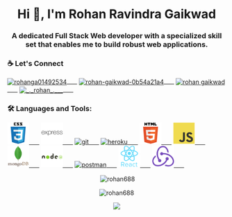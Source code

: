 <h1 align="center">Hi 👋, I'm Rohan Ravindra Gaikwad</h1>
<h3 align="center">A dedicated Full Stack Web developer with a specialized skill set that enables me to build robust web applications.</h3>

<!-- <p align="left"> <img src="https://komarev.com/ghpvc/?username=rohan688&label=Profile%20views&color=0e75b6&style=flat" alt="rohan688" /> </p> -->

<h3 align="left">☕ Let's Connect</h3>
<p align="left">
<a href="https://twitter.com/rohanga01492534" target="blank"><img align="center" src="https://raw.githubusercontent.com/rahuldkjain/github-profile-readme-generator/master/src/images/icons/Social/twitter.svg" alt="rohanga01492534" height="50" width="50" />&nbsp;&nbsp;&nbsp;&nbsp;&nbsp;&nbsp;</a>
<a href="https://linkedin.com/in/rohan-gaikwad-0b54a21a4" target="blank"><img align="center" src="https://raw.githubusercontent.com/rahuldkjain/github-profile-readme-generator/master/src/images/icons/Social/linked-in-alt.svg" alt="rohan-gaikwad-0b54a21a4" height="50" width="50" />&nbsp;&nbsp;&nbsp;&nbsp;&nbsp;&nbsp;</a>
<a href="https://fb.com/rohan gaikwad" target="blank"><img align="center" src="https://raw.githubusercontent.com/rahuldkjain/github-profile-readme-generator/master/src/images/icons/Social/facebook.svg" alt="rohan gaikwad" height="50" width="50" />&nbsp;&nbsp;&nbsp;&nbsp;&nbsp;&nbsp;</a>
<a href="https://instagram.com/_._rohan_.___" target="blank"><img align="center" src="https://raw.githubusercontent.com/rahuldkjain/github-profile-readme-generator/master/src/images/icons/Social/instagram.svg" alt="_._rohan_.___" height="50" width="50" />&nbsp;&nbsp;&nbsp;&nbsp;&nbsp;&nbsp;</a>
</p>

<h3 align="left">🛠 Languages and Tools:</h3>
<p align="left"> <a href="https://www.w3schools.com/css/" target="_blank" rel="noreferrer"> <img src="https://raw.githubusercontent.com/devicons/devicon/master/icons/css3/css3-original-wordmark.svg" alt="css3" height="50" width="50" />&nbsp;&nbsp;&nbsp;&nbsp;&nbsp;&nbsp;</a> <a href="https://expressjs.com" target="_blank" rel="noreferrer"> <img src="https://raw.githubusercontent.com/devicons/devicon/master/icons/express/express-original-wordmark.svg" alt="express" height="50" width="50" />&nbsp;&nbsp;&nbsp;&nbsp;&nbsp;&nbsp;</a> <a href="https://git-scm.com/" target="_blank" rel="noreferrer"> <img src="https://www.vectorlogo.zone/logos/git-scm/git-scm-icon.svg" alt="git" height="50" width="50" />&nbsp;&nbsp;&nbsp;&nbsp;&nbsp;&nbsp;</a> <a href="https://heroku.com" target="_blank" rel="noreferrer"> <img src="https://www.vectorlogo.zone/logos/heroku/heroku-icon.svg" alt="heroku" height="50" width="50" />&nbsp;&nbsp;&nbsp;&nbsp;&nbsp;&nbsp;</a> <a href="https://www.w3.org/html/" target="_blank" rel="noreferrer"> <img src="https://raw.githubusercontent.com/devicons/devicon/master/icons/html5/html5-original-wordmark.svg" alt="html5" height="50" width="50" />&nbsp;&nbsp;&nbsp;&nbsp;&nbsp;&nbsp;</a> <a href="https://developer.mozilla.org/en-US/docs/Web/JavaScript" target="_blank" rel="noreferrer"> <img src="https://raw.githubusercontent.com/devicons/devicon/master/icons/javascript/javascript-original.svg" alt="javascript" height="50" width="50" />&nbsp;&nbsp;&nbsp;&nbsp;&nbsp;&nbsp;</a> <a href="https://www.mongodb.com/" target="_blank" rel="noreferrer"> <img src="https://raw.githubusercontent.com/devicons/devicon/master/icons/mongodb/mongodb-original-wordmark.svg" alt="mongodb"height="50" width="50" />&nbsp;&nbsp;&nbsp;&nbsp;&nbsp;&nbsp;</a> <a href="https://nodejs.org" target="_blank" rel="noreferrer"> <img src="https://raw.githubusercontent.com/devicons/devicon/master/icons/nodejs/nodejs-original-wordmark.svg" alt="nodejs" height="50" width="50" />&nbsp;&nbsp;&nbsp;&nbsp;&nbsp;&nbsp;</a> <a href="https://postman.com" target="_blank" rel="noreferrer"> <img src="https://www.vectorlogo.zone/logos/getpostman/getpostman-icon.svg" alt="postman" height="50" width="50" />&nbsp;&nbsp;&nbsp;&nbsp;&nbsp;&nbsp;</a> <a href="https://reactjs.org/" target="_blank" rel="noreferrer"> <img src="https://raw.githubusercontent.com/devicons/devicon/master/icons/react/react-original-wordmark.svg" alt="react" height="50" width="50" />&nbsp;&nbsp;&nbsp;&nbsp;&nbsp;&nbsp;</a> <a href="https://redux.js.org" target="_blank" rel="noreferrer"> <img src="https://raw.githubusercontent.com/devicons/devicon/master/icons/redux/redux-original.svg" alt="redux" height="50" width="50" />&nbsp;&nbsp;&nbsp;&nbsp;&nbsp;&nbsp;</a> </p>

<p align="center">&nbsp;<img align="center" src="https://github-readme-stats.vercel.app/api?username=rohan688&show_icons=true&locale=en" alt="rohan688" /></p>

<p align="center"><img align="center" src="https://github-readme-streak-stats.herokuapp.com/?user=rohan688&" alt="rohan688" /></p>

<p align="center">
  <img  src="https://raw.githubusercontent.com/Trilokia/Trilokia/379277808c61ef204768a61bbc5d25bc7798ccf1/bottom_header.svg">
  </p>

